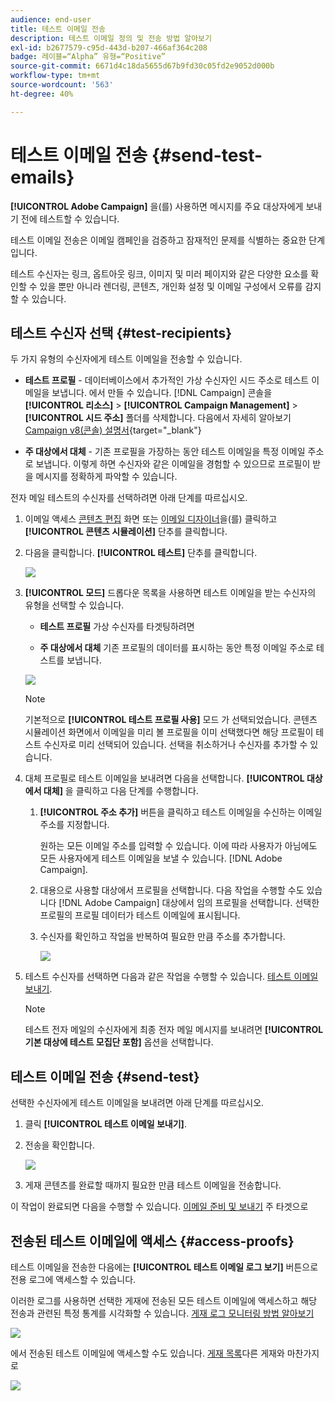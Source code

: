 ```yaml
---
audience: end-user
title: 테스트 이메일 전송
description: 테스트 이메일 정의 및 전송 방법 알아보기
exl-id: b2677579-c95d-443d-b207-466af364c208
badge: 레이블=“Alpha” 유형=“Positive”
source-git-commit: 6671d4c18da5655d67b9fd30c05fd2e9052d000b
workflow-type: tm+mt
source-wordcount: '563'
ht-degree: 40%

---
```


# 테스트 이메일 전송 {#send-test-emails}

**[!UICONTROL Adobe Campaign]** 을(를) 사용하면 메시지를 주요 대상자에게 보내기 전에 테스트할 수 있습니다.

테스트 이메일 전송은 이메일 캠페인을 검증하고 잠재적인 문제를 식별하는 중요한 단계입니다.

테스트 수신자는 링크, 옵트아웃 링크, 이미지 및 미러 페이지와 같은 다양한 요소를 확인할 수 있을 뿐만 아니라 렌더링, 콘텐츠, 개인화 설정 및 이메일 구성에서 오류를 감지할 수 있습니다.

## 테스트 수신자 선택 {#test-recipients}

두 가지 유형의 수신자에게 테스트 이메일을 전송할 수 있습니다.

* **테스트 프로필** - 데이터베이스에서 추가적인 가상 수신자인 시드 주소로 테스트 이메일을 보냅니다. 에서 만들 수 있습니다. [!DNL Campaign] 콘솔을 **[!UICONTROL 리소스]** > **[!UICONTROL Campaign Management]** > **[!UICONTROL 시드 주소]** 폴더를 삭제합니다. 다음에서 자세히 알아보기 [Campaign v8(콘솔) 설명서](https://experienceleague.corp.adobe.com/docs/campaign/campaign-v8/audience/add-profiles/test-profiles.html){target="_blank"}

* **주 대상에서 대체** - 기존 프로필을 가장하는 동안 테스트 이메일을 특정 이메일 주소로 보냅니다. 이렇게 하면 수신자와 같은 이메일을 경험할 수 있으므로 프로필이 받을 메시지를 정확하게 파악할 수 있습니다.

전자 메일 테스트의 수신자를 선택하려면 아래 단계를 따르십시오.

1. 이메일 액세스 [콘텐츠 편집](../content/edit-content.md) 화면 또는 [이메일 디자이너](../content/get-started-email-designer.md)을(를) 클릭하고 **[!UICONTROL 콘텐츠 시뮬레이션]** 단추를 클릭합니다.

1. 다음을 클릭합니다. **[!UICONTROL 테스트]** 단추를 클릭합니다.

   ![](assets/simulate-test-button.png)

1. **[!UICONTROL 모드]** 드롭다운 목록을 사용하면 테스트 이메일을 받는 수신자의 유형을 선택할 수 있습니다.

   * **테스트 프로필** 가상 수신자를 타겟팅하려면

   * **주 대상에서 대체** 기존 프로필의 데이터를 표시하는 동안 특정 이메일 주소로 테스트를 보냅니다.

   ![](assets/simulate-profile-mode.png)

   >[!NOTE]
   >
   >기본적으로 **[!UICONTROL 테스트 프로필 사용]** 모드 가 선택되었습니다. 콘텐츠 시뮬레이션 화면에서 이메일을 미리 볼 프로필을 이미 선택했다면 해당 프로필이 테스트 수신자로 미리 선택되어 있습니다. 선택을 취소하거나 수신자를 추가할 수 있습니다.

1. 대체 프로필로 테스트 이메일을 보내려면 다음을 선택합니다. **[!UICONTROL 대상에서 대체]** 을 클릭하고 다음 단계를 수행합니다.

   1. **[!UICONTROL 주소 추가]** 버튼을 클릭하고 테스트 이메일을 수신하는 이메일 주소를 지정합니다.

      원하는 모든 이메일 주소를 입력할 수 있습니다. 이에 따라 사용자가 아님에도 모든 사용자에게 테스트 이메일을 보낼 수 있습니다. [!DNL Adobe Campaign].

   1. 대용으로 사용할 대상에서 프로필을 선택합니다. 다음 작업을 수행할 수도 있습니다 [!DNL Adobe Campaign] 대상에서 임의 프로필을 선택합니다. 선택한 프로필의 프로필 데이터가 테스트 이메일에 표시됩니다.

   1. 수신자를 확인하고 작업을 반복하여 필요한 만큼 주소를 추가합니다.

      ![](assets/simulate-profile-substitute.png)

1. 테스트 수신자를 선택하면 다음과 같은 작업을 수행할 수 있습니다. [테스트 이메일 보내기](#send-test).

   >[!NOTE]
   >
   >테스트 전자 메일의 수신자에게 최종 전자 메일 메시지를 보내려면 **[!UICONTROL 기본 대상에 테스트 모집단 포함]** 옵션을 선택합니다.

## 테스트 이메일 전송 {#send-test}

선택한 수신자에게 테스트 이메일을 보내려면 아래 단계를 따르십시오.

1. 클릭 **[!UICONTROL 테스트 이메일 보내기]**.

1. 전송을 확인합니다.

   ![](assets/simulate-send-test.png)

1. 게재 콘텐츠를 완료할 때까지 필요한 만큼 테스트 이메일을 전송합니다.

이 작업이 완료되면 다음을 수행할 수 있습니다. [이메일 준비 및 보내기](../monitor/prepare-send.md) 주 타겟으로

## 전송된 테스트 이메일에 액세스 {#access-proofs}

테스트 이메일을 전송한 다음에는 **[!UICONTROL 테스트 이메일 로그 보기]** 버튼으로 전용 로그에 액세스할 수 있습니다.

이러한 로그를 사용하면 선택한 게재에 전송된 모든 테스트 이메일에 액세스하고 해당 전송과 관련된 특정 통계를 시각화할 수 있습니다. [게재 로그 모니터링 방법 알아보기](../monitor/delivery-logs.md)

![](assets/simulate-test-log.png)

에서 전송된 테스트 이메일에 액세스할 수도 있습니다. [게재 목록](../msg/gs-messages.md)다른 게재와 마찬가지로

![](assets/simulate-deliveries-list.png)
